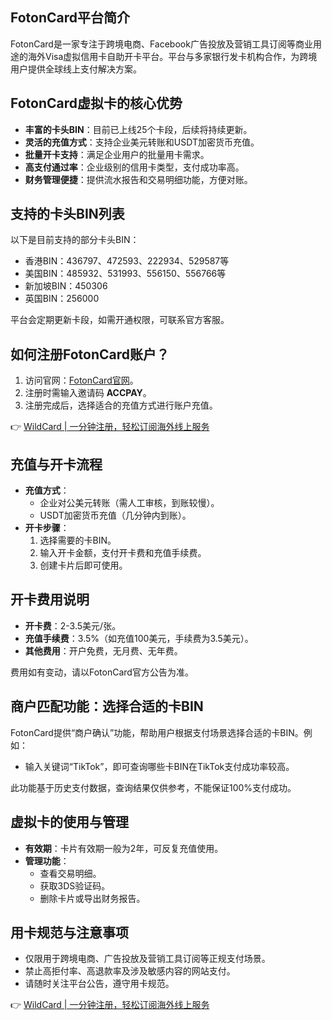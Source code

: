 ## FotonCard平台简介

FotonCard是一家专注于跨境电商、Facebook广告投放及营销工具订阅等商业用途的海外Visa虚拟信用卡自助开卡平台。平台与多家银行发卡机构合作，为跨境用户提供全球线上支付解决方案。

## FotonCard虚拟卡的核心优势

- **丰富的卡头BIN**：目前已上线25个卡段，后续将持续更新。
- **灵活的充值方式**：支持企业美元转账和USDT加密货币充值。
- **批量开卡支持**：满足企业用户的批量用卡需求。
- **高支付通过率**：企业级别的信用卡类型，支付成功率高。
- **财务管理便捷**：提供流水报告和交易明细功能，方便对账。

## 支持的卡头BIN列表

以下是目前支持的部分卡头BIN：

- 香港BIN：436797、472593、222934、529587等
- 美国BIN：485932、531993、556150、556766等
- 新加坡BIN：450306
- 英国BIN：256000

平台会定期更新卡段，如需开通权限，可联系官方客服。

## 如何注册FotonCard账户？

1. 访问官网：[FotonCard官网](https://bit.ly/bewildcard)。
2. 注册时需输入邀请码 **ACCPAY**。
3. 注册完成后，选择适合的充值方式进行账户充值。

👉 [WildCard | 一分钟注册，轻松订阅海外线上服务](https://bit.ly/bewildcard)

## 充值与开卡流程

- **充值方式**：
  - 企业对公美元转账（需人工审核，到账较慢）。
  - USDT加密货币充值（几分钟内到账）。
- **开卡步骤**：
  1. 选择需要的卡BIN。
  2. 输入开卡金额，支付开卡费和充值手续费。
  3. 创建卡片后即可使用。

## 开卡费用说明

- **开卡费**：2-3.5美元/张。
- **充值手续费**：3.5%（如充值100美元，手续费为3.5美元）。
- **其他费用**：开户免费，无月费、无年费。

费用如有变动，请以FotonCard官方公告为准。

## 商户匹配功能：选择合适的卡BIN

FotonCard提供“商户确认”功能，帮助用户根据支付场景选择合适的卡BIN。例如：

- 输入关键词“TikTok”，即可查询哪些卡BIN在TikTok支付成功率较高。

此功能基于历史支付数据，查询结果仅供参考，不能保证100%支付成功。

## 虚拟卡的使用与管理

- **有效期**：卡片有效期一般为2年，可反复充值使用。
- **管理功能**：
  - 查看交易明细。
  - 获取3DS验证码。
  - 删除卡片或导出财务报告。

## 用卡规范与注意事项

- 仅限用于跨境电商、广告投放及营销工具订阅等正规支付场景。
- 禁止高拒付率、高退款率及涉及敏感内容的网站支付。
- 请随时关注平台公告，遵守用卡规范。

👉 [WildCard | 一分钟注册，轻松订阅海外线上服务](https://bit.ly/bewildcard)